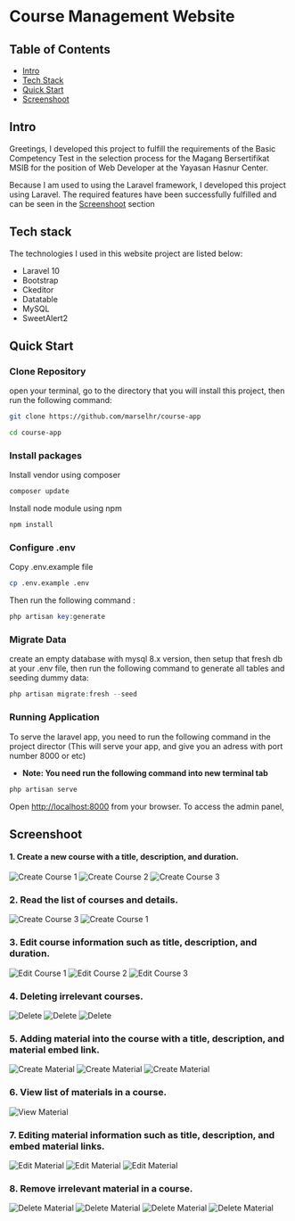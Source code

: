 
# Course Management Website

## Table of Contents

-   [Intro](#item1)
-   [Tech Stack](#item2)
-   [Quick Start](#item3)
-   [Screenshoot](#item4)

<a name="item1"></a>

## Intro

Greetings, I developed this project to fulfill the requirements of the Basic Competency Test in the selection process for the Magang Bersertifikat MSIB for the position of Web Developer at the Yayasan Hasnur Center. 

Because I am used to using the Laravel framework, I developed this project using Laravel. The required features have been successfully fulfilled and can be seen in the [Screenshoot](#item4) section 

<a name="item2"></a>

## Tech stack

The technologies I used in this website project are listed below:

-   Laravel 10
-   Bootstrap
-   Ckeditor
-   Datatable
-   MySQL
-   SweetAlert2

<a name="item3"></a>

## Quick Start

### Clone Repository

open your terminal, go to the directory that you will install this project, then run the following command:

```bash
git clone https://github.com/marselhr/course-app

cd course-app
```

### Install packages

Install vendor using composer

```bash
composer update
```

Install node module using npm

```bash
npm install
```

### Configure .env

Copy .env.example file

```bash
cp .env.example .env
```

Then run the following command :

```php
php artisan key:generate
```

### Migrate Data

create an empty database with mysql 8.x version, then setup that fresh db at your .env file, then run the following command to generate all tables and seeding dummy data:

```php
php artisan migrate:fresh --seed
```

### Running Application

To serve the laravel app, you need to run the following command in the project director (This will serve your app, and give you an adress with port number 8000 or etc)

-   **Note: You need run the following command into new terminal tab**

```php
php artisan serve
```

Open [http://localhost:8000](http://localhost:8000) from your browser.
To access the admin panel,
<a name="item4"></a>

## Screenshoot

#### 1.  Create a new course with a title, description, and duration.
![Create Course 1](https://drive.google.com/uc?export=view&id=1J0sozeh-thaMvOsKPjs8PThezlcUCf8G)
![Create Course 2](https://drive.google.com/uc?export=view&id=1qwXaeby2aMMTrHNfiLNkLfptS2z-i5uW)
![Create Course 3](https://drive.google.com/uc?export=view&id=1E6D111BesMTJ0n9iDLKTj5owpKVD-QbL)

### 2. Read the list of courses and details.
![Create Course 3](https://drive.google.com/uc?export=view&id=1E6D111BesMTJ0n9iDLKTj5owpKVD-QbL)
![Create Course 1](https://drive.google.com/uc?export=view&id=1SWA_rkTuFv1erkksarAxcefDUXoyL9Cf)

### 3. Edit course information such as title, description, and duration.  
![Edit Course 1](https://drive.google.com/uc?export=view&id=1t-rGoyBLppHkOldQ3ZpCmVr1Zxsr5Vhh)
![Edit Course 2](https://drive.google.com/uc?export=view&id=1wBd-wXjyV6ueDCSwFd_OzKchbL-STqan)
![Edit Course 3](https://drive.google.com/uc?export=view&id=1wkoeLerKwVIrGpwf-oKbqBdHw9nkWjzO)


### 4. Deleting irrelevant courses.
![Delete](https://drive.google.com/uc?export=view&id=1zBdsyySqtRYOniQOkpnni8CkH1L55Pm8)
![Delete](https://drive.google.com/uc?export=view&id=1eMuvrBskZq2lcBP8zJnRY78SZd17istX)
![Delete](https://drive.google.com/uc?export=view&id=1Y6HQEZAyz73EfCfNhKB3bpm4yvtUOz4y)

### 5. Adding material into the course with a title, description, and material embed link.
![Create Material](https://drive.google.com/uc?export=view&id=188fRtwFuI2c8hKhXWt8AjSZmqz6D8ky_)
![Create Material](https://drive.google.com/uc?export=view&id=10kGccR6q6bUGSPKHZhm87ngbAaO4Z7oW)
![Create Material](https://drive.google.com/uc?export=view&id=1G4y1jCE69x0yqoW0n7ZhkIMfYzkarwij)

### 6. View list of materials in a course.
![View Material](https://drive.google.com/uc?export=view&id=1G4y1jCE69x0yqoW0n7ZhkIMfYzkarwij)


### 7. Editing material information such as title, description, and embed material links.
![Edit Material](https://drive.google.com/uc?export=view&id=1mf6F7Xn2_uetH6SdAGGQ_-pmk9fKQs6x)
![Edit Material](https://drive.google.com/uc?export=view&id=12pI3718ptk40hHr8lwOR97BDAFKILrs1)
![Edit Material](https://drive.google.com/uc?export=view&id=1RuMkzzyN7UdQl8mUXPKFlIz7gEZbCE_U)

### 8. Remove irrelevant material in a course.
![Delete Material](https://drive.google.com/uc?export=view&id=1YKWBS51BRcCjrj8oKJy1N9lrHb-zOXK6)
![Delete Material](https://drive.google.com/uc?export=view&id=1N7Lrt5CyfxAgPyLeZ46H1aWE5fOa7Rlz)
![Delete Material](https://drive.google.com/uc?export=view&id=1RCkBPWqhji9cQXdhp7oauaFq2G-6SeAa)
![Delete Material](https://drive.google.com/uc?export=view&id=1KMFA1dG-yzFwW_eiyhy6ntAjyGo0jOQs)
